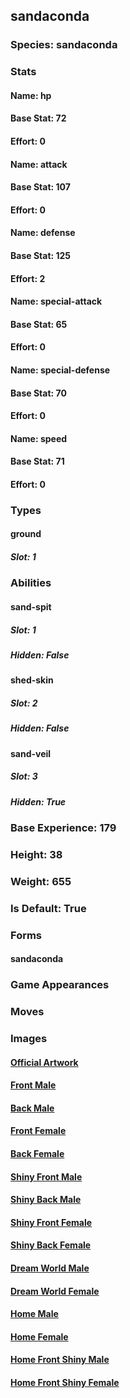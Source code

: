 ## sandaconda
### Species: sandaconda
### Stats
#### Name: hp
#### Base Stat: 72
#### Effort: 0
#### Name: attack
#### Base Stat: 107
#### Effort: 0
#### Name: defense
#### Base Stat: 125
#### Effort: 2
#### Name: special-attack
#### Base Stat: 65
#### Effort: 0
#### Name: special-defense
#### Base Stat: 70
#### Effort: 0
#### Name: speed
#### Base Stat: 71
#### Effort: 0
### Types
#### ground
##### Slot: 1
### Abilities
#### sand-spit
##### Slot: 1
##### Hidden: False
#### shed-skin
##### Slot: 2
##### Hidden: False
#### sand-veil
##### Slot: 3
##### Hidden: True
### Base Experience: 179
### Height: 38
### Weight: 655
### Is Default: True
### Forms
#### sandaconda
### Game Appearances
### Moves
### Images
#### [Official Artwork](https://raw.githubusercontent.com/PokeAPI/sprites/master/sprites/pokemon/other/official-artwork/844.png)
#### [Front Male](https://raw.githubusercontent.com/PokeAPI/sprites/master/sprites/pokemon/844.png)
#### [Back Male](https://raw.githubusercontent.com/PokeAPI/sprites/master/sprites/pokemon/back/844.png)
#### [Front Female](None)
#### [Back Female](None)
#### [Shiny Front Male](https://raw.githubusercontent.com/PokeAPI/sprites/master/sprites/pokemon/shiny/844.png)
#### [Shiny Back Male](https://raw.githubusercontent.com/PokeAPI/sprites/master/sprites/pokemon/back/844.png)
#### [Shiny Front Female](None)
#### [Shiny Back Female](None)
#### [Dream World Male](None)
#### [Dream World Female](None)
#### [Home Male](https://raw.githubusercontent.com/PokeAPI/sprites/master/sprites/pokemon/other/home/844.png)
#### [Home Female](None)
#### [Home Front Shiny Male](https://raw.githubusercontent.com/PokeAPI/sprites/master/sprites/pokemon/other/home/shiny/844.png)
#### [Home Front Shiny Female](None)